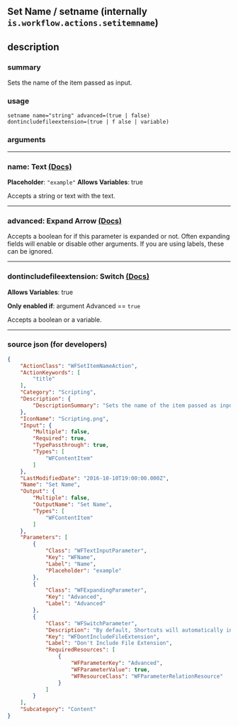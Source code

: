 
## Set Name / setname (internally `is.workflow.actions.setitemname`)


## description

### summary

Sets the name of the item passed as input.


### usage
```
setname name="string" advanced=(true | false) dontincludefileextension=(true | f alse | variable)
```

### arguments

---

### name: Text [(Docs)](https://pfgithub.github.io/shortcutslang/gettingstarted#text-field)
**Placeholder**: `"example"`
**Allows Variables**: true



Accepts a string 
or text
with the text.

---

### advanced: Expand Arrow [(Docs)](https://pfgithub.github.io/shortcutslang/gettingstarted#switch-or-expanding-or-boolean-fields)


Accepts a boolean for if this
parameter is expanded or not.
Often expanding fields will
enable or disable other
arguments. If you are using
labels, these can be ignored.

---

### dontincludefileextension: Switch [(Docs)](https://pfgithub.github.io/shortcutslang/gettingstarted#switch-or-expanding-or-boolean-fields)
**Allows Variables**: true

**Only enabled if**: argument Advanced == `true`

Accepts a boolean
or a variable.

---

### source json (for developers)

```json
{
	"ActionClass": "WFSetItemNameAction",
	"ActionKeywords": [
		"title"
	],
	"Category": "Scripting",
	"Description": {
		"DescriptionSummary": "Sets the name of the item passed as input."
	},
	"IconName": "Scripting.png",
	"Input": {
		"Multiple": false,
		"Required": true,
		"TypePassthrough": true,
		"Types": [
			"WFContentItem"
		]
	},
	"LastModifiedDate": "2016-10-10T19:00:00.000Z",
	"Name": "Set Name",
	"Output": {
		"Multiple": false,
		"OutputName": "Set Name",
		"Types": [
			"WFContentItem"
		]
	},
	"Parameters": [
		{
			"Class": "WFTextInputParameter",
			"Key": "WFName",
			"Label": "Name",
			"Placeholder": "example"
		},
		{
			"Class": "WFExpandingParameter",
			"Key": "Advanced",
			"Label": "Advanced"
		},
		{
			"Class": "WFSwitchParameter",
			"Description": "By default, Shortcuts will automatically include a file extension if one isn't specified. Turn this on if you want to create a file with no extension.",
			"Key": "WFDontIncludeFileExtension",
			"Label": "Don't Include File Extension",
			"RequiredResources": [
				{
					"WFParameterKey": "Advanced",
					"WFParameterValue": true,
					"WFResourceClass": "WFParameterRelationResource"
				}
			]
		}
	],
	"Subcategory": "Content"
}
```
